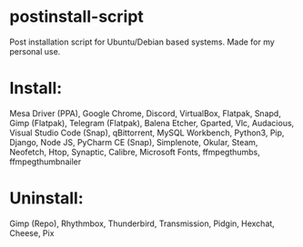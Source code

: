 # postinstall-script
Post installation script for Ubuntu/Debian based systems. Made for my personal use.

# Install:
Mesa Driver (PPA), Google Chrome, Discord, VirtualBox, Flatpak, Snapd, Gimp (Flatpak), Telegram (Flatpak), Balena Etcher, Gparted, Vlc, Audacious, Visual Studio Code (Snap), qBittorrent, MySQL Workbench, Python3, Pip, Django, Node JS, PyCharm CE (Snap), Simplenote, Okular, Steam, Neofetch, Htop, Synaptic, Calibre, Microsoft Fonts, ffmpegthumbs, ffmpegthumbnailer

# Uninstall:
Gimp (Repo), Rhythmbox, Thunderbird, Transmission, Pidgin, Hexchat, Cheese, Pix
